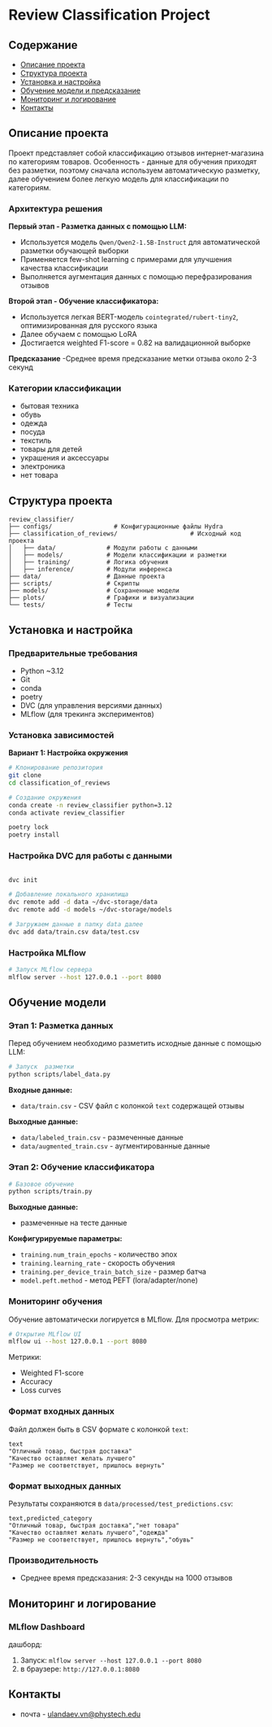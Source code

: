 # Review Classification Project

## Содержание

- [Описание проекта](#описание-проекта)
- [Структура проекта](#структура-проекта)
- [Установка и настройка](#установка-и-настройка)
- [Обучение модели и предсказание](#обучение-модели)
- [Мониторинг и логирование](#мониторинг-и-логирование)
- [Контакты](#подготовка-к-продакшену)

## Описание проекта

Проект представляет собой классификацию отзывов интернет-магазина по категориям товаров. Особенность - данные для обучения приходят без разметки, поэтому сначала используем автоматическую разметку, далее обучением более легкую модель для классификации по категориям.

### Архитектура решения

**Первый этап - Разметка данных с помощью LLM:**

- Используется модель `Qwen/Qwen2-1.5B-Instruct` для автоматической разметки обучающей выборки
- Применяется few-shot learning с примерами для улучшения качества классификации
- Выполняется аугментация данных с помощью перефразирования отзывов

**Второй этап - Обучение классификатора:**

- Используется легкая BERT-модель `cointegrated/rubert-tiny2`, оптимизированная для русского языка
- Далее обучаем с помощью LoRA
- Достигается weighted F1-score = 0.82 на валидационной выборке

**Предсказание**
-Среднее время предсказание метки отзыва около 2-3 секунд

### Категории классификации

- бытовая техника
- обувь
- одежда
- посуда
- текстиль
- товары для детей
- украшения и аксессуары
- электроника
- нет товара

## Структура проекта

```
review_classifier/
├── configs/                 # Конфигурационные файлы Hydra
├── classification_of_reviews/                    # Исходный код проекта
│   ├── data/              # Модули работы с данными
│   ├── models/            # Модели классификации и разметки
│   ├── training/          # Логика обучения
│   ├── inference/         # Модули инференса
├── data/                  # Данные проекта
├── scripts/               # Скрипты
├── models/                # Сохраненные модели
├── plots/                 # Графики и визуализации
└── tests/                 # Тесты
```

## Установка и настройка

### Предварительные требования

- Python ~3.12
- Git
- conda
- poetry
- DVC (для управления версиями данных)
- MLflow (для трекинга экспериментов)

### Установка зависимостей

**Вариант 1: Настройка окружения**

```bash
# Клонирование репозитория
git clone
cd classification_of_reviews

# Создание окружения
conda create -n review_classifier python=3.12
conda activate review_classifier

poetry lock
poetry install
```

### Настройка DVC для работы с данными

```bash

dvc init

# Добавление локального хранилища
dvc remote add -d data ~/dvc-storage/data
dvc remote add -d models ~/dvc-storage/models

# Загружаем данные в папку data далее
dvc add data/train.csv data/test.csv
```

### Настройка MLflow

```bash
# Запуск MLflow сервера
mlflow server --host 127.0.0.1 --port 8080
```

## Обучение модели

### Этап 1: Разметка данных

Перед обучением необходимо разметить исходные данные с помощью LLM:

```bash
# Запуск  разметки
python scripts/label_data.py
```

**Входные данные:**

- `data/train.csv` - CSV файл с колонкой `text` содержащей отзывы

**Выходные данные:**

- `data/labeled_train.csv` - размеченные данные
- `data/augmented_train.csv` - аугментированные данные

### Этап 2: Обучение классификатора

```bash
# Базовое обучение
python scripts/train.py
```

**Выходные данные:**

- размеченные на тесте данные

**Конфигурируемые параметры:**

- `training.num_train_epochs` - количество эпох
- `training.learning_rate` - скорость обучения
- `training.per_device_train_batch_size` - размер батча
- `model.peft.method` - метод PEFT (lora/adapter/none)

### Мониторинг обучения

Обучение автоматически логируется в MLflow. Для просмотра метрик:

```bash
# Открытие MLflow UI
mlflow ui --host 127.0.0.1 --port 8080
```

Метрики:

- Weighted F1-score
- Accuracy
- Loss curves

### Формат входных данных

Файл должен быть в CSV формате с колонкой `text`:

```csv
text
"Отличный товар, быстрая доставка"
"Качество оставляет желать лучшего"
"Размер не соответствует, пришлось вернуть"
```

### Формат выходных данных

Результаты сохраняются в `data/processed/test_predictions.csv`:

```csv
text,predicted_category
"Отличный товар, быстрая доставка","нет товара"
"Качество оставляет желать лучшего","одежда"
"Размер не соответствует, пришлось вернуть","обувь"
```

### Производительность

- Среднее время предсказания: 2-3 секунды на 1000 отзывов

## Мониторинг и логирование

### MLflow Dashboard

дашборд:

1. Запуск: `mlflow server --host 127.0.0.1 --port 8080`
2. в браузере: `http://127.0.0.1:8080`

## Контакты

- почта - ulandaev.vn@phystech.edu
